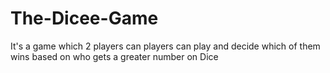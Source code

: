# The-Dicee-Game
It's a game which 2 players can players can play and decide which of them wins based on who gets a greater number on Dice

